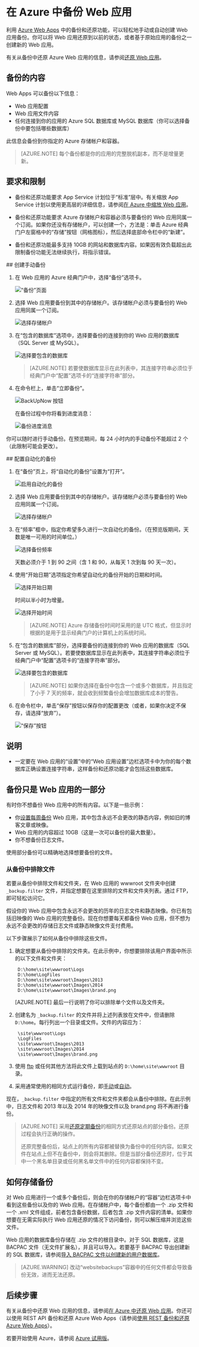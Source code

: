<properties 
	pageTitle="在 Azure 中备份 Web 应用" 
	description="了解如何在 Azure 中创建 Web 应用的备份。" 
	services="app-service" 
	documentationCenter="" 
	authors="cephalin" 
	manager="wpickett" 
	editor="jimbe"/>

<tags
	ms.service="app-service"
	ms.date="01/26/2016"
	wacn.date="03/28/2016"/>

# 在 Azure 中备份 Web 应用


利用 [Azure Web Apps](/documentation/services/web-sites/) 中的备份和还原功能，可以轻松地手动或自动创建 Web 应用备份。你可以将 Web 应用还原到以前的状态，或者基于原始应用的备份之一创建新的 Web 应用。 

有关从备份中还原 Azure Web 应用的信息，请参阅[还原 Web 应用](/documentation/articles/web-sites-restore)。

<a name="whatsbackedup"></a>
## 备份的内容 
Web Apps 可以备份以下信息：

* Web 应用配置
* Web 应用文件内容
* 任何连接到你的应用的 Azure SQL 数据库或 MySQL 数据库（你可以选择备份中要包括哪些数据库）

此信息会备份到你指定的 Azure 存储帐户和容器。

> [AZURE.NOTE] 每个备份都是你的应用的完整脱机副本，而不是增量更新。

<a name="requirements"></a>
## 要求和限制

* 备份和还原功能要求 App Service 计划位于“标准”层中。有关缩放 App Service 计划以使用更高层的详细信息，请参阅[在 Azure 中缩放 Web 应用](/documentation/articles/web-sites-scale)。 

* 备份和还原功能要求 Azure 存储帐户和容器必须与要备份的 Web 应用同属一个订阅。如果你还没有存储帐户，可以创建一个，方法是：单击 Azure 经典门户左窗格中的“存储”按钮（网格图标），然后选择底部命令栏中的“新建”。

* 备份和还原功能最多支持 10GB 的网站和数据库内容。如果因有效负载超出此限制备份功能无法继续执行，将指示错误。

##<a name="manualbackup" id="create-a-manual-backup"></a> 创建手动备份
1. 在 Web 应用的 Azure 经典门户中，选择“备份”选项卡。
	
	![“备份”页面][ChooseBackupsPage]
	
2. 选择 Web 应用要备份到其中的存储帐户。该存储帐户必须与要备份的 Web 应用同属一个订阅。
	
	![选择存储帐户][ChooseStorageAccount]
	
3. 在“包含的数据库”选项中，选择要备份的连接到你的 Web 应用的数据库（SQL Server 或 MySQL）。
	
	![选择要包含的数据库][IncludedDatabases]

	> [AZURE.NOTE] 若要使数据库显示在此列表中，其连接字符串必须位于经典门户中“配置”选项卡的“连接字符串”部分。
	
4. 在命令栏上，单击“立即备份”。
	
	![BackUpNow 按钮][BackUpNow]
	
	在备份过程中你将看到进度消息：
	
	![备份进度消息][BackupProgress]
	
你可以随时进行手动备份。在预览期间，每 24 小时内的手动备份不能超过 2 个（此限制可能会更改）。  

##<a name="automatedbackups" id="configure-automated-backups"></a> 配置自动化的备份

1. 在“备份”页上，将“自动化的备份”设置为“打开”。
	
	![启用自动化的备份][SetAutomatedBackupOn]
	
2. 选择 Web 应用要备份到其中的存储帐户。该存储帐户必须与要备份的 Web 应用同属一个订阅。
	
	![选择存储帐户][ChooseStorageAccount]
	
3. 在“频率”框中，指定你希望多久进行一次自动化的备份。（在预览版期间，天数是唯一可用的时间单位。）
	
	![选择备份频率][Frequency]
	
	天数必须介于 1 到 90 之间（含 1 和 90，从每天 1 次到每 90 天一次）。
	
4. 使用“开始日期”选项指定你希望自动化的备份开始的日期和时间。
	
	![选择开始日期][StartDate]
	
	时间以半小时为增量。
	
	![选择开始时间][StartTime]
	
	> [AZURE.NOTE] Azure 存储备份时间时采用的是 UTC 格式，但显示时根据的是用于显示经典门户的计算机上的系统时间。
	
5. 在“包含的数据库”部分，选择要备份的连接到你的 Web 应用的数据库（SQL Server 或 MySQL）。若要使数据库显示在此列表中，其连接字符串必须位于经典门户中“配置”选项卡的“连接字符串”部分。
	
	![选择要包含的数据库][IncludedDatabases]
	
	> [AZURE.NOTE] 如果你选择在备份中包含一个或多个数据库，并且指定了小于 7 天的频率，就会收到频繁备份会增加数据库成本的警告。
	
6. 在命令栏中，单击“保存”按钮以保存你的配置更改（或者，如果你决定不保存，请选择“放弃”）。
	
	![“保存”按钮][SaveIcon]
<a name="notes"></a>
## 说明

* 一定要在 Web 应用的“设置”中的“Web 应用设置”边栏选项卡中为你的每个数据库正确设置连接字符串，这样备份和还原功能才会包括这些数据库。


<a name="partialbackups"></a>
## 备份只是 Web 应用的一部分

有时你不想备份 Web 应用中的所有内容。以下是一些示例：

-	你[设置每周备份](/documentation/articles/web-sites-backup#configure-automated-backups) Web 应用，其中包含永远不会更改的静态内容，例如旧的博客文章或映像。
-	Web 应用的内容超过 10GB（这是一次可以备份的最大数量）。
-	你不想备份日志文件。

使用部分备份可以精确地选择想要备份的文件。

### 从备份中排除文件

若要从备份中排除文件和文件夹，在 Web 应用的 wwwroot 文件夹中创建 `_backup.filter` 文件，并指定想要在这里排除的文件和文件夹列表。通过 FTP，即可轻松访问它。

假设你的 Web 应用中包含永远不会更改的历年的日志文件和静态映像。你已有包括旧映像的 Web 应用的完整备份。现在你想要每天都备份 Web 应用，但不想为永远不会更改的存储日志文件或静态映像文件支付费用。
	
以下步骤展示了如何从备份中排除这些文件。

1. 确定想要从备份中排除的文件夹。在此示例中，你想要排除该用户界面中所示的以下文件和文件夹：

		D:\home\site\wwwroot\Logs
		D:\home\LogFiles
		D:\home\site\wwwroot\Images\2013
		D:\home\site\wwwroot\Images\2014
		D:\home\site\wwwroot\Images\brand.png

	[AZURE.NOTE] 最后一行说明了你可以排除单个文件以及文件夹。

2. 创建名为 `_backup.filter` 的文件并将上述列表放在文件中，但请删除 `D:\home`。每行列出一个目录或文件。文件的内容应为：

		\site\wwwroot\Logs
		\LogFiles
		\site\wwwroot\Images\2013
		\site\wwwroot\Images\2014
		\site\wwwroot\Images\brand.png

3. 使用 [ftp](/documentation/articles/web-sites-deploy#ftp) 或任何其他方法将此文件上载到站点的 `D:\home\site\wwwroot` 目录。

4. 采用通常使用的相同方式运行备份，即[手动](#create-a-manual-backup)或[自动](#configure-automated-backups)。

现在，`_backup.filter` 中指定的所有文件和文件夹都会从备份中排除。在此示例中，日志文件和 2013 年以及 2014 年的映像文件以及 brand.png 将不再进行备份。

>[AZURE.NOTE] 采用[还原定期备份](/documentation/articles/web-sites-restore)的相同方式还原站点的部分备份。还原过程会执行正确的操作。
><p>还原完整备份后，站点上的所有内容都被替换为备份中的任何内容。如果文件在站点上但不在备份中，则会将其删除。但是当部分备份还原时，位于其中一个黑名单目录或任何黑名单文件中的任何内容都保持不变。

<a name="aboutbackups"></a>

## 如何存储备份

对 Web 应用进行一个或多个备份后，则会在你的存储帐户的“容器”边栏选项卡中看到这些备份以及你的 Web 应用。在存储帐户中，每个备份都由一个 .zip 文件和一个 .xml 文件组成，前者包含备份数据，后者包含 .zip 文件内容的清单。如果你想要在无需实际执行 Web 应用还原的情况下访问备份，则可以解压缩并浏览这些文件。

Web 应用的数据库备份存储在 .zip 文件的根目录中。对于 SQL 数据库，这是 BACPAC 文件（无文件扩展名），并且可以导入。若要基于 BACPAC 导出创建新的 SQL 数据库，请参阅[导入 BACPAC 文件以创建新的用户数据库](http://technet.microsoft.com/zh-cn/library/hh710052.aspx)。

> [AZURE.WARNING] 改动“websitebackups”容器中的任何文件都会导致备份无效，进而无法还原。

<a name="nextsteps"></a>
## 后续步骤
有关从备份中还原 Web 应用的信息，请参阅[在 Azure 中还原 Web 应用](/documentation/articles/web-sites-restore)。你还可以使用 REST API 备份和还原 Azure Web Apps（请参阅[使用 REST 备份和还原 Azure Web Apps](/documentation/articles/websites-csm-backup)）。

若要开始使用 Azure，请参阅 [Azure 试用版](/pricing/1rmb-trial/)。


<!-- IMAGES -->
[ChooseBackupsPage]: ./media/web-sites-backup/01ChooseBackupsPage.png
[ChooseStorageAccount]: ./media/web-sites-backup/02ChooseStorageAccount.png
[IncludedDatabases]: ./media/web-sites-backup/03IncludedDatabases.png
[BackUpNow]: ./media/web-sites-backup/04BackUpNow.png
[BackupProgress]: ./media/web-sites-backup/05BackupProgress.png
[SetAutomatedBackupOn]: ./media/web-sites-backup/06SetAutomatedBackupOn.png
[Frequency]: ./media/web-sites-backup/07Frequency.png
[StartDate]: ./media/web-sites-backup/08StartDate.png
[StartTime]: ./media/web-sites-backup/09StartTime.png
[SaveIcon]: ./media/web-sites-backup/10SaveIcon.png
[ImagesFolder]: ./media/web-sites-backup/11Images.png
[LogsFolder]: ./media/web-sites-backup/12Logs.png
[GhostUpgradeWarning]: ./media/web-sites-backup/13GhostUpgradeWarning.png
 

<!---HONumber=Mooncake_0215_2016-->